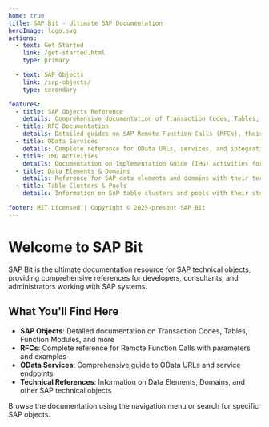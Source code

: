 ```yaml
---
home: true
title: SAP Bit - Ultimate SAP Documentation
heroImage: logo.svg
actions:
  - text: Get Started
    link: /get-started.html
    type: primary

  - text: SAP Objects
    link: /sap-objects/
    type: secondary

features:
  - title: SAP Objects Reference
    details: Comprehensive documentation of Transaction Codes, Tables, Function Modules, and other SAP objects.
  - title: RFC Documentation
    details: Detailed guides on SAP Remote Function Calls (RFCs), their parameters, and implementation examples.
  - title: OData Services
    details: Complete reference for OData URLs, services, and integration points within SAP systems.
  - title: IMG Activities
    details: Documentation on Implementation Guide (IMG) activities for SAP configuration and customization.
  - title: Data Elements & Domains
    details: Reference for SAP data elements and domains with their technical specifications.
  - title: Table Clusters & Pools
    details: Information on SAP table clusters and pools with their structure and relationships.

footer: MIT Licensed | Copyright © 2025-present SAP Bit
---
```


# Welcome to SAP Bit

SAP Bit is the ultimate documentation resource for SAP technical objects, providing comprehensive references for developers, consultants, and administrators working with SAP systems.

## What You'll Find Here

- **SAP Objects**: Detailed documentation on Transaction Codes, Tables, Function Modules, and more
- **RFCs**: Complete reference for Remote Function Calls with parameters and examples
- **OData Services**: Comprehensive guide to OData URLs and service endpoints
- **Technical References**: Information on Data Elements, Domains, and other SAP technical objects

Browse the documentation using the navigation menu or search for specific SAP objects.
